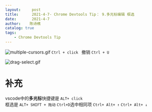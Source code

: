 ```yaml
---
layout:     post
title:      2021-4-7- Chrome Devtools Tip： 9.多光标编辑 框选
date:       2021-4-7
author:    陈诗樵
catalog: true
tags:
    - Chrome Devtools Tip
---
```


![multiple-cursors.gif](https://upload-images.jianshu.io/upload_images/8156292-a28a562f0bf0c356.gif?imageMogr2/auto-orient/strip)
`Ctrl + click ` 撤销 `Ctrl + U `


![drag-select.gif](https://upload-images.jianshu.io/upload_images/8156292-e85e9974e61816f8.gif?imageMogr2/auto-orient/strip)

# 补充
vscode中的**多光标**快捷键是 `ALT+ click    `  
框选是 `ALT+ SHIFT + 拖动`
`Ctrl+D`选中相同项
`Ctrl+ Alt+ ↑`  `Ctrl+ Alt+ ↓`